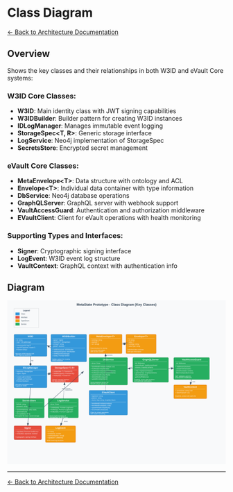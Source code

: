 # Class Diagram

[← Back to Architecture Documentation](../README.md)

## Overview

Shows the key classes and their relationships in both W3ID and eVault Core systems:

### W3ID Core Classes:
- **W3ID**: Main identity class with JWT signing capabilities
- **W3IDBuilder**: Builder pattern for creating W3ID instances
- **IDLogManager**: Manages immutable event logging
- **StorageSpec\<T, R\>**: Generic storage interface
- **LogService**: Neo4j implementation of StorageSpec
- **SecretsStore**: Encrypted secret management

### eVault Core Classes:
- **MetaEnvelope\<T\>**: Data structure with ontology and ACL
- **Envelope\<T\>**: Individual data container with type information
- **DbService**: Neo4j database operations
- **GraphQLServer**: GraphQL server with webhook support
- **VaultAccessGuard**: Authentication and authorization middleware
- **EVaultClient**: Client for eVault operations with health monitoring

### Supporting Types and Interfaces:
- **Signer**: Cryptographic signing interface
- **LogEvent**: W3ID event log structure
- **VaultContext**: GraphQL context with authentication info

## Diagram

![Class Diagram](04-class-diagram.svg)

---
[← Back to Architecture Documentation](../README.md)
